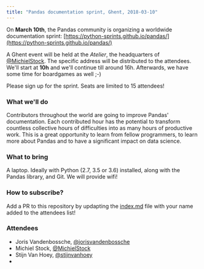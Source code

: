 ```yaml
---
title: "Pandas documentation sprint, Ghent, 2018-03-10"
---
```


On **March 10th**, the Pandas community is organizing a worldwide documentation sprint: [https://python-sprints.github.io/pandas/](https://python-sprints.github.io/pandas/)

A Ghent event will be held at the *Atelier*, the headquarters of [@MichielStock](https://github.com/MichielStock). The specific address will be distributed to the attendees. We'll start at **10h** and we'll continue till around 16h. Afterwards, we have some time for boardgames as well ;-)

Please sign up for the sprint. Seats are limited to 15 attendees!

### What we'll do

Contributors throughout the world are going to improve Pandas' documentation. Each contributed hour has the potential to transform countless collective hours of difficulties into as many hours of productive work. This is a great opportunity to learn from fellow programmers, to learn more about Pandas and to have a significant impact on data science.

### What to bring

A laptop. Ideally with Python (2.7, 3.5 or 3.6) installed, along with the Pandas library, and Git. We will provide wifi!

### How to subscribe?

Add a PR to this repository by updapting the [index.md](https://github.com/stijnvanhoey/2018-pandas-documentation-sprint-Ghent/blob/master/index.md) file  with your name added to the attendees list!

### Attendees

* Joris Vandenbossche, [@jorisvandenbossche](https://github.com/jorisvandenbossche)
* Michiel Stock, [@MichielStock](https://github.com/MichielStock)
* Stijn Van Hoey, [@stijnvanhoey](https://github.com/stijnvanhoey)
* 


